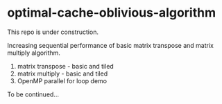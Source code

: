 # optimal-cache-oblivious-algorithm

This repo is under construction.

Increasing sequential performance of basic matrix transpose and matrix multiply algorithm.


1. matrix transpose - basic and tiled
2. matrix multiply - basic and tiled
3. OpenMP parallel for loop demo 

To be continued...
